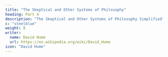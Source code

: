 ```yaml
---
title: "The Skeptical and Other Systems of Philosophy"
heading: Part 4
description: "The Skeptical and Other Systems of Philosophy Simplified"
c: "steelblue"
weight: 8
writer:
  name: David Hume
  url: https://en.wikipedia.org/wiki/David_Hume
icon: "David Hume"
---
```



<!-- date        = "2020-06-16" -->

